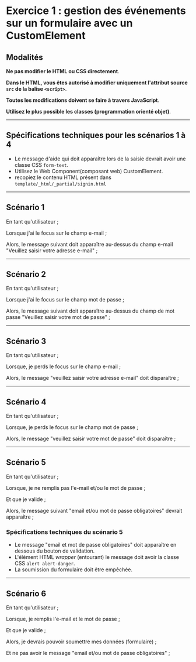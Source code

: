 # Exercice 1 : gestion des événements sur un formulaire avec un CustomElement

## Modalités

**Ne pas modifier le HTML ou CSS directement**.

**Dans le HTML, vous êtes autorisé à modifier uniquement l'attribut source `src` de la balise `<script>`**.

**Toutes les modifications doivent se faire à travers JavaScript**.

**Utilisez le plus possible les classes (programmation orienté objet)**.

---

## Spécifications techniques pour les scénarios 1 à 4

 - Le message d'aide qui doit apparaître lors de la saisie devrait avoir une classe CSS `form-text`.
- Utilisez le Web Component(composant web) CustomElement.
- recopiez le contenu HTML présent dans `template/_html/_partial/signin.html`

---

## Scénario 1

En tant qu'utilisateur ;

Lorsque j'ai le focus sur le champ e-mail ;

Alors, le message suivant doit apparaître au-dessus du champ e-mail "Veuillez saisir votre adresse e-mail" ;

---

## Scénario 2

En tant qu'utilisateur ;

Lorsque j'ai le focus sur le champ mot de passe ;

Alors, le message suivant doit apparaître au-dessus du champ de mot passe "Veuillez saisir votre mot de passe" ;

---

## Scénario 3

En tant qu'utilisateur ;

Lorsque, je perds le focus sur le champ e-mail ;

Alors, le message "veuillez saisir votre adresse e-mail" doit disparaître ;

---

## Scénario 4

En tant qu'utilisateur ;

Lorsque, je perds le focus sur le champ mot de passe ;

Alors, le message "veuillez saisir votre mot de passe" doit disparaître ;

---

## Scénario 5

En tant qu'utilisateur ;

Lorsque, je ne remplis pas l'e-mail et/ou le mot de passe ;

Et que je valide ;

Alors, le message suivant "email et/ou mot de passe obligatoires" devrait apparaître ;


### Spécifications techniques du scénario 5

- Le message "email et mot de passe obligatoires" doit apparaître en dessous du bouton de validation.
- L'élément HTML *wrapper* (entourant) le message doit avoir la classe CSS `alert alert-danger`.
- La soumission du formulaire doit être empêchée.

---

## Scénario 6

En tant qu'utilisateur ;

Lorsque, je remplis l'e-mail et le mot de passe ;

Et que je valide ;

Alors, je devrais pouvoir soumettre mes données (formulaire) ;

Et ne pas avoir le message "email et/ou mot de passe obligatoires" ;

